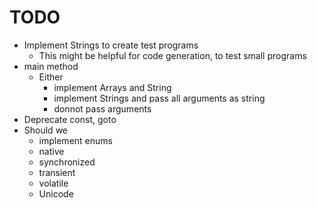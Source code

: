 # TODO

- Implement Strings to create test programs
    - This might be helpful for code generation, to test small programs
- main method
    - Either
        - implement Arrays and String
        - implement Strings and pass all arguments as string
        - donnot pass arguments
- Deprecate const, goto
- Should we
    - implement enums
    - native
    - synchronized
    - transient
    - volatile
    - Unicode
